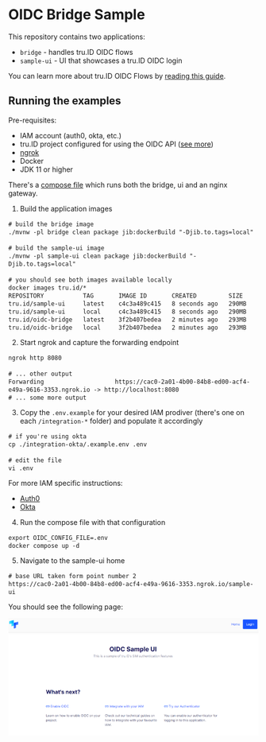 # OIDC Bridge Sample

This repository contains two applications:

* `bridge` - handles tru.ID OIDC flows
* `sample-ui` - UI that showcases a tru.ID OIDC login

You can learn more about tru.ID OIDC Flows by [reading this guide](https://developer.tru.id/docs/oidc/integration).


## Running the examples

Pre-requisites:

* IAM account (auth0, okta, etc.)
* tru.ID project configured for using the OIDC API ([see more](./bridge/README.md#pre-requisites))
* [ngrok](https://ngrok.com/)
* Docker
* JDK 11 or higher

There's a [compose file](./docker-compose.yml) which runs both the bridge, ui and an nginx gateway.

1. Build the application images

```shell
# build the bridge image
./mvnw -pl bridge clean package jib:dockerBuild "-Djib.to.tags=local"

# build the sample-ui image
./mvnw -pl sample-ui clean package jib:dockerBuild "-Djib.to.tags=local"

# you should see both images available locally
docker images tru.id/*
REPOSITORY           TAG       IMAGE ID       CREATED         SIZE
tru.id/sample-ui     latest    c4c3a489c415   8 seconds ago   290MB
tru.id/sample-ui     local     c4c3a489c415   8 seconds ago   290MB
tru.id/oidc-bridge   latest    3f2b407bedea   2 minutes ago   293MB
tru.id/oidc-bridge   local     3f2b407bedea   2 minutes ago   293MB
```

2. Start ngrok and capture the forwarding endpoint 

```
ngrok http 8080

# ... other output
Forwarding                    https://cac0-2a01-4b00-84b8-ed00-acf4-e49a-9616-3353.ngrok.io -> http://localhost:8080
# ... some more output
```

3. Copy the `.env.example` for your desired IAM prodiver (there's one on each `/integration-*` 
   folder) and populate it accordingly

```
# if you're using okta
cp ./integration-okta/.example.env .env

# edit the file
vi .env
```

For more IAM specific instructions:

* [Auth0](./integration-auth0/README.md)
* [Okta](./integration-okta/README.md)

4. Run the compose file with that configuration

```
export OIDC_CONFIG_FILE=.env 
docker compose up -d
```

5. Navigate to the sample-ui home

```
# base URL taken form point number 2
https://cac0-2a01-4b00-84b8-ed00-acf4-e49a-9616-3353.ngrok.io/sample-ui
```

You should see the following page:

![sample-ui home page](./static/sample-ui-home.png)
